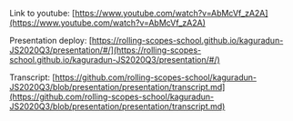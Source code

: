 
Link to youtube: [https://www.youtube.com/watch?v=AbMcVf_zA2A](https://www.youtube.com/watch?v=AbMcVf_zA2A)

Presentation deploy: [https://rolling-scopes-school.github.io/kaguradun-JS2020Q3/presentation/#/](https://rolling-scopes-school.github.io/kaguradun-JS2020Q3/presentation/#/)

Transcript: [https://github.com/rolling-scopes-school/kaguradun-JS2020Q3/blob/presentation/presentation/transcript.md](https://github.com/rolling-scopes-school/kaguradun-JS2020Q3/blob/presentation/presentation/transcript.md)


